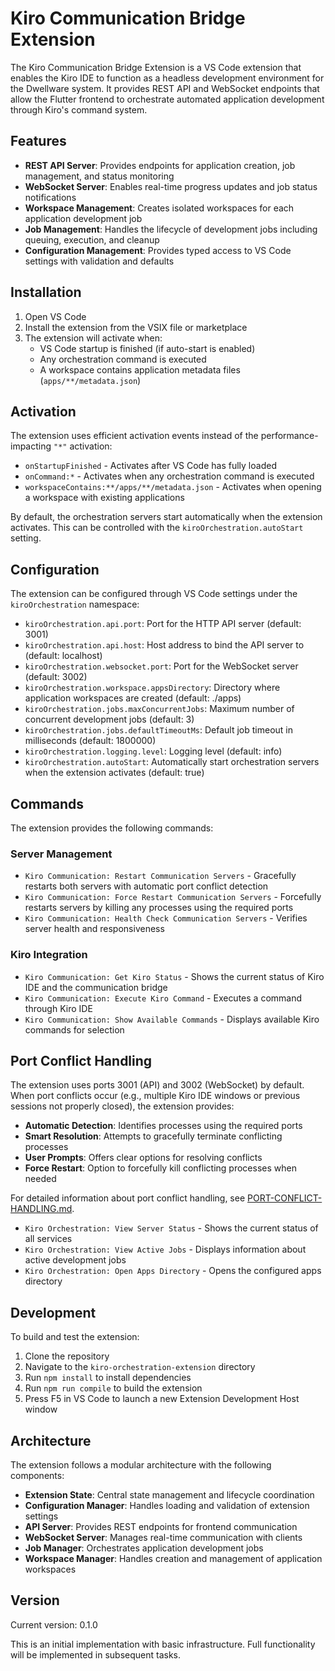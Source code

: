 # Kiro Communication Bridge Extension

The Kiro Communication Bridge Extension is a VS Code extension that enables the Kiro IDE to function as a headless development environment for the Dwellware system. It provides REST API and WebSocket endpoints that allow the Flutter frontend to orchestrate automated application development through Kiro's command system.

## Features

- **REST API Server**: Provides endpoints for application creation, job management, and status monitoring
- **WebSocket Server**: Enables real-time progress updates and job status notifications
- **Workspace Management**: Creates isolated workspaces for each application development job
- **Job Management**: Handles the lifecycle of development jobs including queuing, execution, and cleanup
- **Configuration Management**: Provides typed access to VS Code settings with validation and defaults

## Installation

1. Open VS Code
2. Install the extension from the VSIX file or marketplace
3. The extension will activate when:
   - VS Code startup is finished (if auto-start is enabled)
   - Any orchestration command is executed
   - A workspace contains application metadata files (`apps/**/metadata.json`)

## Activation

The extension uses efficient activation events instead of the performance-impacting `"*"` activation:

- `onStartupFinished` - Activates after VS Code has fully loaded
- `onCommand:*` - Activates when any orchestration command is executed
- `workspaceContains:**/apps/**/metadata.json` - Activates when opening a workspace with existing applications

By default, the orchestration servers start automatically when the extension activates. This can be controlled with the `kiroOrchestration.autoStart` setting.

## Configuration

The extension can be configured through VS Code settings under the `kiroOrchestration` namespace:

- `kiroOrchestration.api.port`: Port for the HTTP API server (default: 3001)
- `kiroOrchestration.api.host`: Host address to bind the API server to (default: localhost)
- `kiroOrchestration.websocket.port`: Port for the WebSocket server (default: 3002)
- `kiroOrchestration.workspace.appsDirectory`: Directory where application workspaces are created (default: ./apps)
- `kiroOrchestration.jobs.maxConcurrentJobs`: Maximum number of concurrent development jobs (default: 3)
- `kiroOrchestration.jobs.defaultTimeoutMs`: Default job timeout in milliseconds (default: 1800000)
- `kiroOrchestration.logging.level`: Logging level (default: info)
- `kiroOrchestration.autoStart`: Automatically start orchestration servers when the extension activates (default: true)

## Commands

The extension provides the following commands:

### Server Management
- `Kiro Communication: Restart Communication Servers` - Gracefully restarts both servers with automatic port conflict detection
- `Kiro Communication: Force Restart Communication Servers` - Forcefully restarts servers by killing any processes using the required ports
- `Kiro Communication: Health Check Communication Servers` - Verifies server health and responsiveness

### Kiro Integration
- `Kiro Communication: Get Kiro Status` - Shows the current status of Kiro IDE and the communication bridge
- `Kiro Communication: Execute Kiro Command` - Executes a command through Kiro IDE
- `Kiro Communication: Show Available Commands` - Displays available Kiro commands for selection

## Port Conflict Handling

The extension uses ports 3001 (API) and 3002 (WebSocket) by default. When port conflicts occur (e.g., multiple Kiro IDE windows or previous sessions not properly closed), the extension provides:

- **Automatic Detection**: Identifies processes using the required ports
- **Smart Resolution**: Attempts to gracefully terminate conflicting processes
- **User Prompts**: Offers clear options for resolving conflicts
- **Force Restart**: Option to forcefully kill conflicting processes when needed

For detailed information about port conflict handling, see [PORT-CONFLICT-HANDLING.md](./PORT-CONFLICT-HANDLING.md).
- `Kiro Orchestration: View Server Status` - Shows the current status of all services
- `Kiro Orchestration: View Active Jobs` - Displays information about active development jobs
- `Kiro Orchestration: Open Apps Directory` - Opens the configured apps directory

## Development

To build and test the extension:

1. Clone the repository
2. Navigate to the `kiro-orchestration-extension` directory
3. Run `npm install` to install dependencies
4. Run `npm run compile` to build the extension
5. Press F5 in VS Code to launch a new Extension Development Host window

## Architecture

The extension follows a modular architecture with the following components:

- **Extension State**: Central state management and lifecycle coordination
- **Configuration Manager**: Handles loading and validation of extension settings
- **API Server**: Provides REST endpoints for frontend communication
- **WebSocket Server**: Manages real-time communication with clients
- **Job Manager**: Orchestrates application development jobs
- **Workspace Manager**: Handles creation and management of application workspaces

## Version

Current version: 0.1.0

This is an initial implementation with basic infrastructure. Full functionality will be implemented in subsequent tasks.